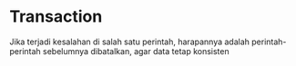 # Transaction
Jika terjadi kesalahan di salah satu perintah, harapannya adalah perintah-perintah sebelumnya dibatalkan, agar data tetap konsisten
